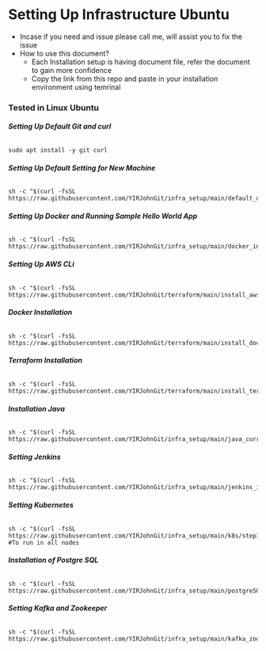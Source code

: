 # Setting Up Infrastructure Ubuntu
- Incase if you need and issue please call me, will assist you to fix the issue
- How to use this document?
  - Each Installation setup is having document file, refer the document to gain more confidence
  - Copy the link from this repo and paste in your installation environment using temrinal  

### Tested in Linux Ubuntu ###

###### ***Setting Up Default Git and curl***
```
sudo apt install -y git curl
```

###### ***Setting Up Default Setting for New Machine***
```
sh -c "$(curl -fsSL https://raw.githubusercontent.com/YIRJohnGit/infra_setup/main/default_utility.sh)"
```

###### ***Setting Up Docker and Running Sample Hello World App***
```
sh -c "$(curl -fsSL https://raw.githubusercontent.com/YIRJohnGit/infra_setup/main/docker_install.sh)"
```

###### ***Setting Up AWS CLi***
```
sh -c "$(curl -fsSL https://raw.githubusercontent.com/YIRJohnGit/terraform/main/install_aws_cli_v01.sh)"
```

###### ***Docker Installation***
```
sh -c "$(curl -fsSL https://raw.githubusercontent.com/YIRJohnGit/terraform/main/install_docker.sh)"
```

###### ***Terraform Installation***
```
sh -c "$(curl -fsSL https://raw.githubusercontent.com/YIRJohnGit/terraform/main/install_terraformv01.sh)"
```

###### ***Installation Java***
```
sh -c "$(curl -fsSL https://raw.githubusercontent.com/YIRJohnGit/infra_setup/main/java_current_ver_installation.sh)"
```

###### ***Setting Jenkins***
```
sh -c "$(curl -fsSL https://raw.githubusercontent.com/YIRJohnGit/infra_setup/main/jenkins_installation.sh)"
```

###### ***Setting Kubernetes***
```
sh -c "$(curl -fsSL https://raw.githubusercontent.com/YIRJohnGit/infra_setup/main/k8s/step1_k8s_all_nodes.sh)" #To run in all nodes
```




###### ***Installation of Postgre SQL***
```
sh -c "$(curl -fsSL https://raw.githubusercontent.com/YIRJohnGit/infra_setup/main/postgreSQL_installation.sh)"
```

###### ***Setting Kafka and Zookeeper***
```
sh -c "$(curl -fsSL https://raw.githubusercontent.com/YIRJohnGit/infra_setup/main/kafka_zookeeper_install.sh)"
```

